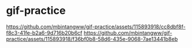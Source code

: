 # gif-practice

https://github.com/mbintangww/gif-practice/assets/115893918/cc8dbf8f-f8c3-41fe-b2a6-9d716b20b6cf
https://github.com/mbintangww/gif-practice/assets/115893918/f36bf0b8-58d6-435e-9068-7ae13441b8eb
